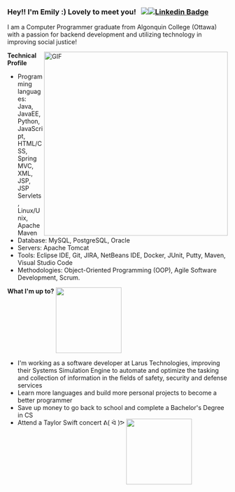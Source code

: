 ### Hey!! I'm Emily :) Lovely to meet you! &nbsp; ![](https://visitor-badge.glitch.me/badge?page_id=emilyphan0085.emilyphan0085)[![Linkedin Badge](https://img.shields.io/badge/-LinkedIn-0e76a8?style=flat-square&logo=Linkedin&logoColor=white)](https://www.linkedin.com/in/ngoc-phan-emily)

I am a Computer Programmer graduate from Algonquin College (Ottawa) with a passion for backend development and utilizing technology in improving social justice! 

<img align="right" alt="GIF" src="https://c.tenor.com/0LLgfhThKwsAAAAC/aesthetic-room.gif" width="420"/>

**Technical Profile**

- Programming languages: Java, JavaEE, Python, JavaScript, HTML/CSS, Spring MVC, XML, JSP, JSP Servlets, Linux/Unix, Apache Maven
- Database: MySQL, PostgreSQL, Oracle
- Servers: Apache Tomcat
- Tools: Eclipse IDE, Git, JIRA, NetBeans IDE, Docker, JUnit, Putty, Maven, Visual Studio Code
- Methodologies: Object-Oriented Programming (OOP), Agile Software Development, Scrum.

**What I'm up to?** <img align="top" src="https://media.giphy.com/media/t5RMni2zWxBblot9mP/giphy.gif" width="150"> 

- I'm working as a software developer at Larus Technologies, improving their Systems Simulation Engine to automate and optimize the tasking and collection of information in the fields of safety, security and defense services                                                                        
- Learn more languages and build more personal projects to become a better programmer 
- Save up money to go back to school and complete a Bachelor's Degree in CS
- Attend a Taylor Swift concert ᕕ( ᐛ )ᕗ <img align="top" src="https://media.giphy.com/media/mBLtaNctaoxW6ewnRA/giphy.gif" width="150"> 
<!--
**emilyphan0085/emilyphan0085** is a ✨ _special_ ✨ repository because its `README.md` (this file) appears on your GitHub profile.

Here are some ideas to get you started:

- 🔭 I’m currently working on ...
- 🌱 I’m currently learning ...
- 👯 I’m looking to collaborate on ...
- 🤔 I’m looking for help with ...
- 💬 Ask me about ...
- 📫 How to reach me: ...
- 😄 Pronouns: ...
- ⚡ Fun fact: ...
-->

